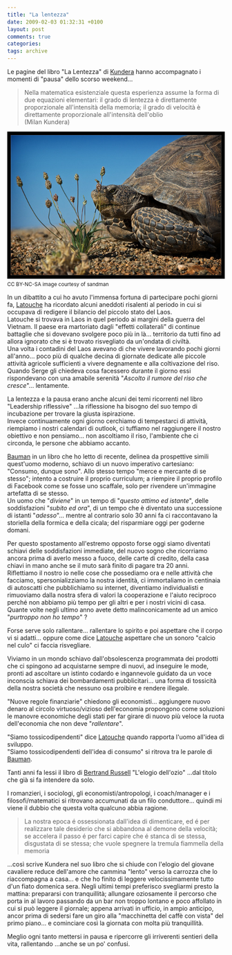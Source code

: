 ```yaml
---
title: "La lentezza"
date: 2009-02-03 01:32:31 +0100
layout: post
comments: true
categories:
tags: archive
---
```


Le pagine del libro "La Lentezza" di [Kundera](http://en.wikipedia.org/wiki/Milan_Kundera) hanno accompagnato i momenti di "pausa" dello scorso weekend...   
<!--more-->

> Nella matematica esistenziale questa esperienza assume la forma di due equazioni elementari: il grado di lentezza è direttamente proporzionale all'intensità della memoria; il grado di velocità è direttamente proporzionale all'intensità dell'oblio   
> (Milan Kundera)

[![photo: "Desert Tortoise" courtesy of .: sandman](/assets/images/posts_2009_tortoise.jpg)](http://www.flickr.com/photos/dotdoubledot/2422647740/)  
<small>CC BY-NC-SA image courtesy of <a src="http://www.flickr.com/photos/dotdoubledot/2422647740/">sandman</a></small>

In un dibattito a cui ho avuto l'immensa fortuna di partecipare pochi giorni fa, [Latouche](http://en.wikipedia.org/wiki/Serge_Latouche) ha ricordato alcuni aneddoti risalenti al periodo in cui si occupava di redigere il bilancio del piccolo stato del Laos.  
Latouche si trovava in Laos in quel periodo ai margini della guerra del Vietnam. Il paese era martoriato dagli "effetti collaterali" di continue battaglie che si dovevano svolgere poco più in là... territorio da tutti fino ad allora ignorato che si è trovato risvegliato da un'ondata di civiltà.  
Una volta i contadini del Laos avevano di che vivere lavorando pochi giorni all'anno... poco più di qualche decina di giornate dedicate alle piccole attività agricole sufficienti a vivere degnamente e alla coltivazione del riso.  
Quando Serge gli chiedeva cosa facessero durante il giorno essi rispondevano con una amabile serenità "_Ascolto il rumore del riso che cresce_"... lentamente.

La lentezza e la pausa erano anche alcuni dei temi ricorrenti nel libro "Leadership riflessive" ...la riflessione ha bisogno del suo tempo di incubazione per trovare la giusta ispirazione.  
Invece continuamente ogni giorno cerchiamo di tempestarci di attività, riempiamo i nostri calendari di outlook, ci tuffiamo nel raggiungere il nostro obiettivo e non pensiamo... non ascoltiamo il riso, l'ambiente che ci circonda, le persone che abbiamo accanto.

[Bauman](http://en.wikipedia.org/wiki/Zygmunt_Bauman) in un libro che ho letto di recente, delinea da prospettive simili quest'uomo moderno, schiavo di un nuovo imperativo cartesiano: "Consumo, dunque sono". Allo stesso tempo "merce e mercante di se stesso"; intento a costruire il proprio curriculum; a riempire il proprio profilo di Facebook come se fosse uno scaffale, solo per rivendere un'immagine artefatta di se stesso.  
Un uomo che "_diviene_" in un tempo di "_questo attimo ed istante_", delle soddisfazioni "_subito ed ora_", di un tempo che è diventato una successione di istanti "_adesso_"... mentre al contrario solo 30 anni fa ci raccontavano la storiella della formica e della cicala; del risparmiare oggi per goderne domani.

Per questo spostamento all'estremo opposto forse oggi siamo diventati schiavi delle soddisfazioni immediate, del nuovo sogno che ricorriamo ancora prima di averlo messo a fuoco, delle carte di credito, della casa chiavi in mano anche se il muto sarà finito di pagare tra 20 anni.  
Riflettiamo il nostro io nelle cose che possediamo ora e nelle attività che facciamo, spersonializziamo la nostra identità, ci immortaliamo in centinaia di autoscatti che pubblichiamo su internet, diventiamo individualisti e rimuoviamo dalla nostra sfera di valori la cooperazione e l'aiuto reciproco perché non abbiamo più tempo per gli altri e per i nostri vicini di casa.  
Quante volte negli ultimo anno avete detto malinconicamente ad un amico "_purtroppo non ho tempo_" ?

Forse serve solo rallentare... rallentare lo spirito e poi aspettare che il corpo vi si adatti... oppure come dice [Latouche](http://en.wikipedia.org/wiki/Serge_Latouche) aspettare che un sonoro "calcio nel culo" ci faccia risvegliare.

Viviamo in un mondo schiavo dall'obsolescenza programmata dei prodotti che ci spingono ad acquistarne sempre di nuovi, ad inseguire le mode, pronti ad ascoltare un istinto codardo e ingannevole guidato da un voce inconscia schiava dei bombardamenti pubblicitari... una forma di tossicità della nostra società che nessuno osa proibire e rendere illegale.

"Nuove regole finanziarie" chiedono gli economisti... aggiungere nuovo denaro al circolo virtuoso/vizioso dell'economia propongono come soluzioni le manovre economiche degli stati per far girare di nuovo più veloce la ruota dell'economia che non deve "_rallentare_".

"Siamo tossicodipendenti" dice [Latouche](http://en.wikipedia.org/wiki/Serge_Latouche) quando rapporta l'uomo all'idea di sviluppo.  
"Siamo tossicodipendenti dell'idea di consumo" si ritrova tra le parole di [Bauman](http://en.wikipedia.org/wiki/Zygmunt_Bauman).

Tanti anni fa lessi il libro di [Bertrand Russell](http://en.wikipedia.org/wiki/Bertrand_Russell) "L'elogio dell'ozio" ...dal titolo che già si fa intendere da solo.

I romanzieri, i sociologi, gli economisti/antropologi, i coach/manager e i filosofi/matematici si ritrovano accumunati da un filo conduttore... quindi mi viene il dubbio che questa volta qualcuno abbia ragione.

> La nostra epoca é ossessionata dall'idea di dimenticare, ed é per realizzare tale desiderio che si abbandona al demone della velocità; se accelera il passo é per farci capire che é stanca di se stessa, disgustata di se stessa; che vuole spegnere la tremula fiammella della memoria

...così scrive Kundera nel suo libro che si chiude con l'elogio del giovane cavaliere reduce dell'amore che cammina "lento" verso la carrozza che lo riaccompagna a casa... e che ho finito di leggere velocissimamente tutto d'un fiato domenica sera. Negli ultimi tempi preferisco svegliarmi presto la mattina: prepararsi con tranquillità; allungare oziosamente il percorso che porta in al lavoro passando da un bar non troppo lontano e poco affollato in cui si può leggere il giornale; appena arrivati in ufficio, in ampio anticipo, ancor prima di sedersi fare un giro alla "macchinetta del caffè con vista" del primo piano... e cominciare così la giornata con molta più tranquillità.

Meglio ogni tanto mettersi in pausa e ripercorre gli irriverenti sentieri della vita, rallentando ...anche se un po' confusi.
